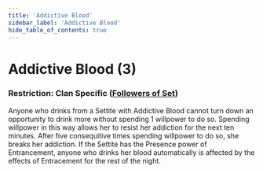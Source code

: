 ```yaml
---
title: 'Addictive Blood'
sidebar_label: 'Addictive Blood'
hide_table_of_contents: true
---
```


# Addictive Blood (3)

### Restriction: Clan Specific ([Followers of Set](<../Clans/Followers of Set>))

Anyone who drinks from a Settite with Addictive Blood cannot turn down an opportunity to drink more without spending 1 willpower to do so. Spending willpower in this way allows her to resist her addiction for the next ten minutes. After five consequitive times spending willpower to do so, she breaks her addiction. If the Settite has the Presence power of Entrancement, anyone who drinks her blood automatically is affected by the effects of Entracement for the rest of the night.
